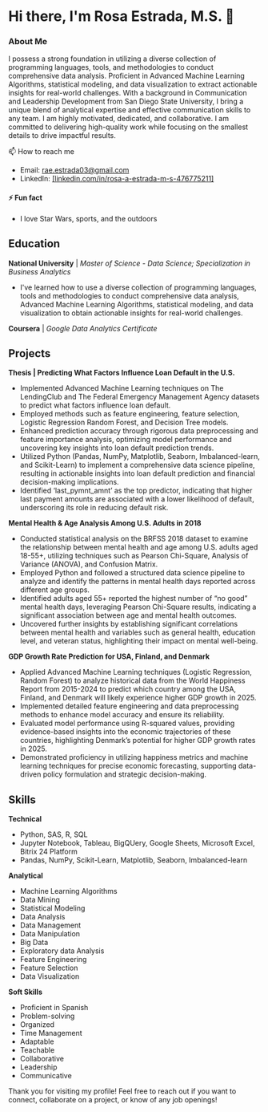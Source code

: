 # Hi there, I'm Rosa Estrada, M.S. 👋

### About Me
I possess a strong foundation in utilizing a diverse collection of programming languages, tools, and methodologies to conduct comprehensive data analysis. 
Proficient in Advanced Machine Learning Algorithms, statistical modeling, and data visualization to extract actionable insights for real-world challenges. 
With a background in Communication and Leadership Development from San Diego State University, I bring a unique blend of analytical expertise and effective communication skills to any team. 
I am highly motivated, dedicated, and collaborative. I am committed to delivering high-quality work while focusing on the smallest details to drive impactful results.

📫 How to reach me
- Email: rae.estrada03@gmail.com
- LinkedIn: [[linkedin.com/in/rosa-a-estrada-m-s-476775211]](https://www.linkedin.com/in/rosa-a-estrada-m-s-476775211?lipi=urn%3Ali%3Apage%3Ad_flagship3_profile_view_base_contact_details%3Bgd44CFwETwyVr76omfu5WQ%3D%3D)

#### ⚡ Fun fact
- I love Star Wars, sports, and the outdoors

## Education
**National University** | *Master of Science - Data Science; Specialization in Business Analytics*
- I've learned how to use a diverse collection of programming languages, tools and methodologies to conduct comprehensive data analysis, Advanced Machine Learning Algorithms, statistical modeling, and data visualization to obtain actionable insights for real-world challenges.

**Coursera** | *Google Data Analytics Certificate*

## Projects
**Thesis | Predicting What Factors Influence Loan Default in the U.S.**
- Implemented Advanced Machine Learning techniques on The LendingClub and The Federal Emergency Management Agency datasets to predict what factors influence loan default.
- Employed methods such as feature engineering, feature selection, Logistic Regression Random Forest, and Decision Tree models.
- Enhanced prediction accuracy through rigorous data preprocessing and feature importance analysis, optimizing model performance and uncovering key insights into loan default prediction trends.
- Utilized Python (Pandas, NumPy, Matplotlib, Seaborn, Imbalanced-learn, and Scikit-Learn) to implement a comprehensive data science pipeline, resulting in actionable insights into loan default prediction and financial decision-making implications.
- Identified ‘last_pymnt_amnt’ as the top predictor, indicating that higher last payment amounts are associated with a lower likelihood of default, underscoring its role in reducing default risk.

**Mental Health & Age Analysis Among U.S. Adults in 2018**
- Conducted statistical analysis on the BRFSS 2018 dataset to examine the relationship between mental health and age among U.S. adults aged 18-55+, utilizing techniques such as Pearson Chi-Square, Analysis of Variance (ANOVA), and Confusion Matrix.
- Employed Python and followed a structured data science pipeline to analyze and identify the patterns in mental health days reported across different age groups.
- Identified adults aged 55+ reported the highest number of “no good” mental health days, leveraging Pearson Chi-Square results, indicating a significant association between age and mental health outcomes.
- Uncovered further insights by establishing significant correlations between mental health and variables such as general health, education level, and veteran status, highlighting their impact on mental well-being.

**GDP Growth Rate Prediction for USA, Finland, and Denmark**
- Applied Advanced Machine Learning techniques (Logistic Regression, Random Forest) to analyze historical data from the World Happiness Report from 2015-2024 to predict which country among the USA, Finland, and Denmark will likely experience higher GDP growth in 2025.
- Implemented detailed feature engineering and data preprocessing methods to enhance model accuracy and ensure its reliability.
- Evaluated model performance using R-squared values, providing evidence-based insights into the economic trajectories of these countries, highlighting Denmark’s potential for higher GDP growth rates in 2025.
- Demonstrated proficiency in utilizing happiness metrics and machine learning techniques for precise economic forecasting, supporting data-driven policy formulation and strategic decision-making.


## Skills
**Technical**
- Python, SAS, R, SQL
- Jupyter Notebook, Tableau, BigQUery, Google Sheets, Microsoft Excel, Bitrix 24 Platform
- Pandas, NumPy, Scikit-Learn, Matplotlib, Seaborn, Imbalanced-learn

**Analytical**
- Machine Learning Algorithms
- Data Mining
- Statistical Modeling
- Data Analysis
- Data Management
- Data Manipulation
- Big Data
- Exploratory data Analysis
- Feature Engineering
- Feature Selection
- Data Visualization
  
**Soft Skills**
- Proficient in Spanish
- Problem-solving
- Organized
- Time Management
- Adaptable
- Teachable
- Collaborative
- Leadership
- Communicative

Thank you for visiting my profile! Feel free to reach out if you want to connect, collaborate on a project, or know of any job openings!
<!---
rosaaestrada/rosaaestrada is a ✨ special ✨ repository because its `README.md` (this file) appears on your GitHub profile.
You can click the Preview link to take a look at your changes.
--->
